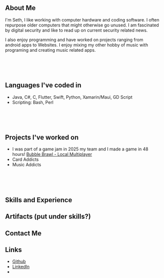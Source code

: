 
## About Me
I'm Seth, I like working with computer hardware and coding software. I often repurpose older computers that might otherwise go unused. I am fascinated by digital security and like to read up on current security related news.

I also enjoy programming and have worked on projects ranging from android apps to Websites. I enjoy mixing my other hobby of music with programing and creating music related apps.

<br><br><br>

## Languages I've coded in
- Java, C#, C, Flutter, Swift, Python, Xamarin/Maui, GD Script
- Scripting: Bash, Perl

<br><br><br>

## Projects I've worked on
- I was part of a game jam in 2025 my team and I made a game in 48 hours! [Bubble Brawl - Local Multiplayer](https://ltngkarbn.itch.io/bubble-brawl)
- Card Addicts
- Music Addicts

<br><br><br>

## Skills and Experience


## Artifacts (put under skills?)


## Contact Me



## Links
- [Github](https://github.com/seth-palmer)
- [LinkedIn](https://www.linkedin.com/in/seth-palmer-6916b929a/)
- 
